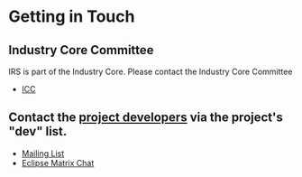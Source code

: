 
# Getting in Touch

## Industry Core Committee  

IRS is part of the Industry Core. Please contact the Industry Core Committee  
* [ICC](icc@catena-x.net)

## Contact the [project developers](AUTHORS.md) via the project's "dev" list.

* [Mailing List](https://accounts.eclipse.org/mailing-list/tractusx-dev)
* [Eclipse Matrix Chat](https://chat.eclipse.org/#/room/#tractusx-irs:matrix.eclipse.org)

